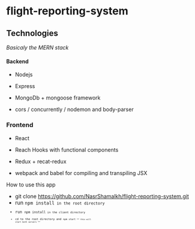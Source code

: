 # flight-reporting-system
## Technologies
*Basicaly the MERN stack*
#### Backend ###
- Nodejs

- Express

- MongoDb + mongoose framework

- cors / concurrently / nodemon and body-parser

### Frontend ###

- React

- Reach Hooks with functional components

- Redux + recat-redux

- webpack and babel for compiling and transpiling JSX


How to use this app

- git clone https://github.com/NasrShamalkh/flight-reporting-system.git
- run <code>npm install<code> in the root directory
- run <code>npm install<code> in the client directory
- cd to the root directory and <code>npm start<code> ** this will start both servers **
